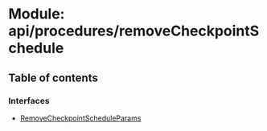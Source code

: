 # Module: api/procedures/removeCheckpointSchedule

## Table of contents

### Interfaces

- [RemoveCheckpointScheduleParams](../wiki/api.procedures.removeCheckpointSchedule.RemoveCheckpointScheduleParams)
